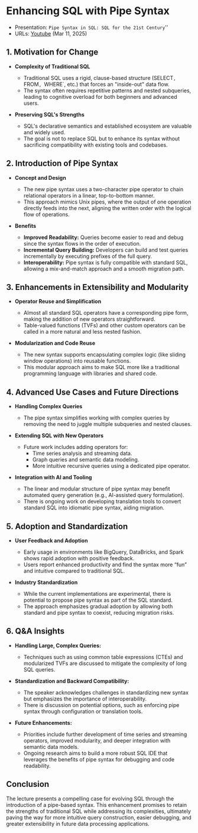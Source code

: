 # Enhancing SQL with Pipe Syntax

- Presentation: `Pipe Syntax in SQL: SQL for the 21st Century`''
- URLs: [Youtube](https://www.youtube.com/watch?v=ZIkjAQ7AwSM) (Mar 11, 2025)

## 1. Motivation for Change

- **Complexity of Traditional SQL**  
  - Traditional SQL uses a rigid, clause-based structure (SELECT`, `FROM`, `WHERE`, etc.) that forces an "inside-out" data flow.  
  - The syntax often requires repetitive patterns and nested subqueries, leading to cognitive overload for both beginners and advanced users.

- **Preserving SQL's Strengths**  
  - SQL's declarative semantics and established ecosystem are valuable and widely used.  
  - The goal is not to replace SQL but to enhance its syntax without sacrificing compatibility with existing tools and codebases.

## 2. Introduction of Pipe Syntax

- **Concept and Design**  
  - The new pipe syntax uses a two-character pipe operator to chain relational operators in a linear, top-to-bottom manner.  
  - This approach mimics Unix pipes, where the output of one operation directly feeds into the next, aligning the written order with the logical flow of operations.

- **Benefits**  
  - **Improved Readability:** Queries become easier to read and debug since the syntax flows in the order of execution.  
  - **Incremental Query Building:** Developers can build and test queries incrementally by executing prefixes of the full query.  
  - **Interoperability:** Pipe syntax is fully compatible with standard SQL, allowing a mix-and-match approach and a smooth migration path.

## 3. Enhancements in Extensibility and Modularity

- **Operator Reuse and Simplification**  
  - Almost all standard SQL operators have a corresponding pipe form, making the addition of new operators straightforward.  
  - Table-valued functions (TVFs) and other custom operators can be called in a more natural and less nested fashion.

- **Modularization and Code Reuse**  
  - The new syntax supports encapsulating complex logic (like sliding window operations) into reusable functions.  
  - This modular approach aims to make SQL more like a traditional programming language with libraries and shared code.

## 4. Advanced Use Cases and Future Directions

- **Handling Complex Queries**  
  - The pipe syntax simplifies working with complex queries by removing the need to juggle multiple subqueries and nested clauses.
  
- **Extending SQL with New Operators**  
  - Future work includes adding operators for:
    - Time series analysis and streaming data.
    - Graph queries and semantic data modeling.
    - More intuitive recursive queries using a dedicated pipe operator.

- **Integration with AI and Tooling**  
  - The linear and modular structure of pipe syntax may benefit automated query generation (e.g., AI-assisted query formulation).
  - There is ongoing work on developing translation tools to convert standard SQL into idiomatic pipe syntax, aiding migration.

## 5. Adoption and Standardization

- **User Feedback and Adoption**  
  - Early usage in environments like BigQuery, DataBricks, and Spark shows rapid adoption with positive feedback.
  - Users report enhanced productivity and find the syntax more “fun” and intuitive compared to traditional SQL.

- **Industry Standardization**  
  - While the current implementations are experimental, there is potential to propose pipe syntax as part of the SQL standard.
  - The approach emphasizes gradual adoption by allowing both standard and pipe syntax to coexist, reducing migration risks.

## 6. Q&A Insights

- **Handling Large, Complex Queries:**  
  - Techniques such as using common table expressions (CTEs) and modularized TVFs are discussed to mitigate the complexity of long SQL queries.
  
- **Standardization and Backward Compatibility:**  
  - The speaker acknowledges challenges in standardizing new syntax but emphasizes the importance of interoperability.
  - There is discussion on potential options, such as enforcing pipe syntax through configuration or translation tools.

- **Future Enhancements:**  
  - Priorities include further development of time series and streaming operators, improved modularity, and deeper integration with semantic data models.
  - Ongoing research aims to build a more robust SQL IDE that leverages the benefits of pipe syntax for debugging and code readability.

## Conclusion

The lecture presents a compelling case for evolving SQL through the introduction of a pipe-based syntax. This enhancement promises to retain the strengths of traditional SQL while addressing its complexities, ultimately paving the way for more intuitive query construction, easier debugging, and greater extensibility in future data processing applications.
